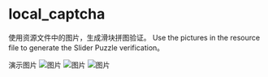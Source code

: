 # local_captcha
使用资源文件中的图片，生成滑块拼图验证。 Use the pictures in the resource file to generate the Slider Puzzle verification。

演示图片
![图片](https://user-images.githubusercontent.com/18310442/118097269-0b28ee00-b405-11eb-8321-605b785dcaeb.png)
![图片](https://user-images.githubusercontent.com/18310442/118097312-1a0fa080-b405-11eb-91f2-1b416d97c108.png)
![图片](https://user-images.githubusercontent.com/18310442/118097345-2562cc00-b405-11eb-960e-36e4222f7d6c.png)


